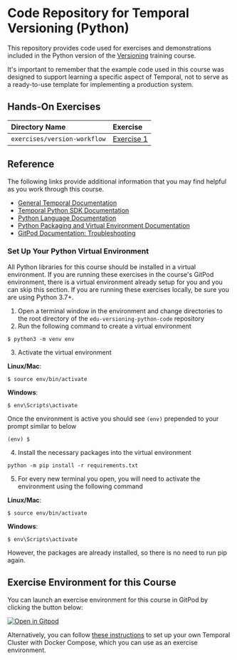 # Code Repository for Temporal Versioning (Python)
This repository provides code used for exercises and demonstrations
included in the Python version of the 
[Versioning](https://learn.temporal.io/courses/versioning) 
training course.

It's important to remember that the example code used in this course was designed to support learning a specific aspect of Temporal, not to serve as a ready-to-use template for implementing a production system.

## Hands-On Exercises

Directory Name                     | Exercise
:--------------------------------- | :-------------------------------------------------------
`exercises/version-workflow`       | [Exercise 1](exercises/version-workflow/README.md)

## Reference
The following links provide additional information that you may find helpful as you work through this course.
- [General Temporal Documentation](https://docs.temporal.io/)
- [Temporal Python SDK Documentation](https://python.temporal.io/)
- [Python Language Documentation](https://docs.python.org/3/)
- [Python Packaging and Virtual Environment Documentation](https://packaging.python.org/en/latest/tutorials/installing-packages/#creating-virtual-environments)
- [GitPod Documentation: Troubleshooting](https://www.gitpod.io/docs/troubleshooting)

### Set Up Your Python Virtual Environment

All Python libraries for this course should be installed in a virtual environment.
If you are running these exercises in the course's GitPod environment, there
is a virtual environment already setup for you and you can skip this section.
If you are running these exercises locally, be sure you are using Python 3.7+.

1. Open a terminal window in the environment and change directories to the root directory of the
   `edu-versioning-python-code` repository
2. Run the following command to create a virtual environment

```
$ python3 -m venv env
```

3. Activate the virtual environment

**Linux/Mac**:

```
$ source env/bin/activate
```

**Windows**:

```
$ env\Scripts\activate
```

Once the environment is active you should see `(env)` prepended to your prompt similar
to below

```
(env) $
```

4. Install the necessary packages into the virtual environment

```
python -m pip install -r requirements.txt
```

5. For every new terminal you open, you will need to activate the environment using
   the following command

**Linux/Mac**:

```
$ source env/bin/activate
```

**Windows**:

```
$ env\Scripts\activate
```

However, the packages are already installed, so there is no need to run pip again.

## Exercise Environment for this Course

You can launch an exercise environment for this course in GitPod by
clicking the button below:

[![Open in Gitpod](https://gitpod.io/button/open-in-gitpod.svg)](https://gitpod.io/#https://github.com/temporalio/edu-versioning-python-code)

Alternatively, you can follow
[these instructions](https://learn.temporal.io/getting_started/python/dev_environment/) to
set up your own Temporal Cluster with Docker Compose, which you can use as an
exercise environment.
